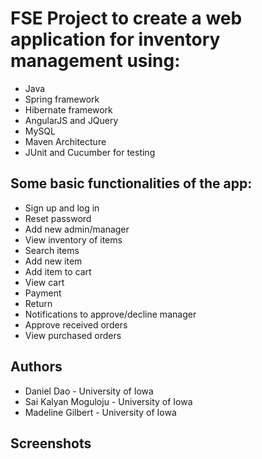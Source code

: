 # FSE Project to create a web application for inventory management using:
* Java 
* Spring framework
* Hibernate framework
* AngularJS and JQuery
* MySQL
* Maven Architecture
* JUnit and Cucumber for testing

## Some basic functionalities of the app:
* Sign up and log in
* Reset password
* Add new admin/manager
* View inventory of items
* Search items
* Add new item
* Add item to cart
* View cart
* Payment
* Return
* Notifications to approve/decline manager
* Approve received orders
* View purchased orders

## Authors
* Daniel Dao - University of Iowa
* Sai Kalyan Moguloju - University of Iowa
* Madeline Gilbert - University of Iowa

## Screenshots
